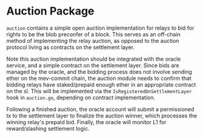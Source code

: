 # Auction Package

`auction` contains a simple open auction implementation for relays to bid for rights to be the blob preconfer of a block. This serves as an off-chain method of implementing the relay auction, as opposed to the auction protocol living as contracts on the settlement layer.

Note this auction implementation should be integrated with the oracle service, and a simple contract on the settlement layer. Since bids are managed by the oracle, and the bidding process does not involve sending ether on the mev-commit chain, the auction module needs to confirm that bidding relays have staked/prepaid enough ether in an appropriate contract on the sl. This will be implemented via the `IsRegisteredOnSettlementLayer` hook in `auction.go`, depending on contract implementation.

Following a finished auction, the oracle account will submit a permissioned tx to the settlement layer to finalize the auction winner, which processes the winning relay's prepaid bid. Finally, the oracle will monitor L1 for reward/slashing settlement logic.
